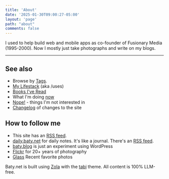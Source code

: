 ```yaml
---
title: 'About'
date: '2025-01-30T09:00:27-05:00'
layout: 'page'
path: "about"
comments: false
---
```



I used to help build web and mobile apps as co-founder of Fusionary Media (1995-2000). Now I mostly just take photographs and write on my blogs.

* * *

## See also

- Browse by [Tags](/tags).
- [My Lifestack](/uses) (aka /uses)
- [Books I've Read](https://jackbaty.com/books)
- What I'm doing [now](/now)
- [Nope!](/nope) - things I'm not interested in
- [Changelog](/changelog) of changes to the site

## How to follow me

- This site has an [RSS feed](https://baty.net/index.xml).
- [daily.baty.net](https://daily.baty.net) for daily notes. It's like a journal. There's an [RSS feed](https://daily.baty.net/feed).
- [baty.blog](https://baty.blog) is just an experiment using WordPress
- [Flickr](https://flickr.com/photos/jbaty) for 20+ years of photography
- [Glass](https://glass.photo/jbaty) Recent favorite photos

Baty.net is built using [Zola](https://getzola.org/) with the [tabi](https://github.com/welpo/tabi) theme. All content is 100% LLM-free.
